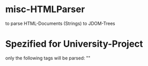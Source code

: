 misc-HTMLParser
===============
to parse HTML-Documents (Strings) to JDOM-Trees

Spezified for University-Project
================================
only the following tags will be parsed:
"<html>"
<head>
<title>
<body>
<div>
<table>
